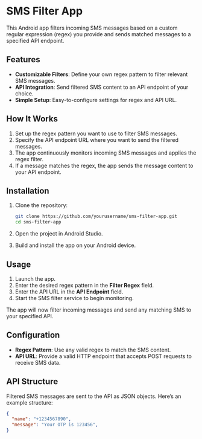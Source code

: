# SMS Filter App

This Android app filters incoming SMS messages based on a custom regular expression (regex) you provide and sends matched messages to a specified API endpoint.

## Features

- **Customizable Filters**: Define your own regex pattern to filter relevant SMS messages.
- **API Integration**: Send filtered SMS content to an API endpoint of your choice.
- **Simple Setup**: Easy-to-configure settings for regex and API URL.

## How It Works

1. Set up the regex pattern you want to use to filter SMS messages.
2. Specify the API endpoint URL where you want to send the filtered messages.
3. The app continuously monitors incoming SMS messages and applies the regex filter.
4. If a message matches the regex, the app sends the message content to your API endpoint.

## Installation

1. Clone the repository:
   ```bash
   git clone https://github.com/yourusername/sms-filter-app.git
   cd sms-filter-app
   ```
2. Open the project in Android Studio.

3. Build and install the app on your Android device.

## Usage

1. Launch the app.
2. Enter the desired regex pattern in the **Filter Regex** field.
3. Enter the API URL in the **API Endpoint** field.
4. Start the SMS filter service to begin monitoring.

The app will now filter incoming messages and send any matching SMS to your specified API.

## Configuration

- **Regex Pattern**: Use any valid regex to match the SMS content.
- **API URL**: Provide a valid HTTP endpoint that accepts POST requests to receive SMS data.

## API Structure

Filtered SMS messages are sent to the API as JSON objects. Here’s an example structure:

```json
{
  "name": "+1234567890",
  "message": "Your OTP is 123456",
}
```
